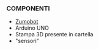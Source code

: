 ### COMPONENTI
- [Zumobot](https://www.pololu.com/product/2510) 
- Arduino UNO
- Stampa 3D presente in cartella
- "sensori"
